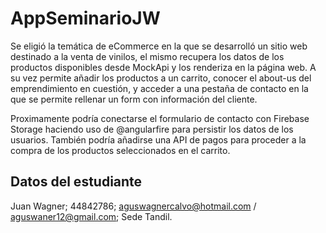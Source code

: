 # AppSeminarioJW

Se eligió la temática de eCommerce en la que se desarrolló un sitio web destinado a la venta de vinilos, el mismo recupera los datos de los productos disponibles desde MockApi y los renderiza en la página web. A su vez permite añadir los productos a un carrito, conocer el about-us del emprendimiento en cuestión, y acceder a una pestaña de contacto en la que se permite rellenar un form con información del cliente.

Proximamente podría conectarse el formulario de contacto con Firebase Storage haciendo uso de @angularfire para persistir los datos de los usuarios.
También podría añadirse una API de pagos para proceder a la compra de los productos seleccionados en el carrito.

## Datos del estudiante

Juan Wagner; 44842786; aguswagnercalvo@hotmail.com / aguswaner12@gmail.com; Sede Tandil.
